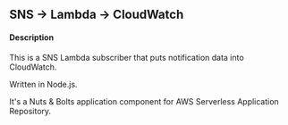 
## SNS -> Lambda -> CloudWatch

#### Description
This is a SNS Lambda subscriber that puts notification data into CloudWatch. 

Written in Node.js. 

It's a Nuts & Bolts application component for AWS Serverless Application Repository.
